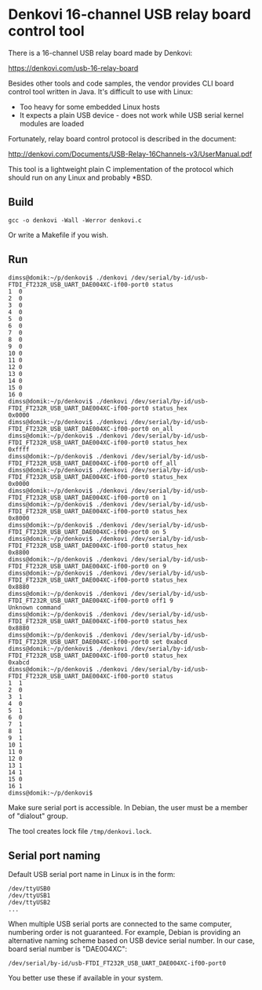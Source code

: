 # Denkovi 16-channel USB relay board control tool

There is a 16-channel USB relay board made by Denkovi:

https://denkovi.com/usb-16-relay-board

Besides other tools and code samples, the vendor provides CLI board control tool written in Java. It's difficult to use with Linux:

* Too heavy for some embedded Linux hosts
* It expects a plain USB device - does not work while USB serial kernel modules are loaded

Fortunately, relay board control protocol is described in the document:

http://denkovi.com/Documents/USB-Relay-16Channels-v3/UserManual.pdf

This tool is a lightweight plain C implementation of the protocol which should run on any Linux and probably *BSD.

## Build

```
gcc -o denkovi -Wall -Werror denkovi.c
```

Or write a Makefile if you wish.

## Run

```
dimss@domik:~/p/denkovi$ ./denkovi /dev/serial/by-id/usb-FTDI_FT232R_USB_UART_DAE004XC-if00-port0 status
1  0
2  0
3  0
4  0
5  0
6  0
7  0
8  0
9  0
10 0
11 0
12 0
13 0
14 0
15 0
16 0
dimss@domik:~/p/denkovi$ ./denkovi /dev/serial/by-id/usb-FTDI_FT232R_USB_UART_DAE004XC-if00-port0 status_hex
0x0000
dimss@domik:~/p/denkovi$ ./denkovi /dev/serial/by-id/usb-FTDI_FT232R_USB_UART_DAE004XC-if00-port0 on_all
dimss@domik:~/p/denkovi$ ./denkovi /dev/serial/by-id/usb-FTDI_FT232R_USB_UART_DAE004XC-if00-port0 status_hex
0xffff
dimss@domik:~/p/denkovi$ ./denkovi /dev/serial/by-id/usb-FTDI_FT232R_USB_UART_DAE004XC-if00-port0 off_all
dimss@domik:~/p/denkovi$ ./denkovi /dev/serial/by-id/usb-FTDI_FT232R_USB_UART_DAE004XC-if00-port0 status_hex
0x0000
dimss@domik:~/p/denkovi$ ./denkovi /dev/serial/by-id/usb-FTDI_FT232R_USB_UART_DAE004XC-if00-port0 on 1
dimss@domik:~/p/denkovi$ ./denkovi /dev/serial/by-id/usb-FTDI_FT232R_USB_UART_DAE004XC-if00-port0 status_hex
0x8000
dimss@domik:~/p/denkovi$ ./denkovi /dev/serial/by-id/usb-FTDI_FT232R_USB_UART_DAE004XC-if00-port0 on 5
dimss@domik:~/p/denkovi$ ./denkovi /dev/serial/by-id/usb-FTDI_FT232R_USB_UART_DAE004XC-if00-port0 status_hex
0x8800
dimss@domik:~/p/denkovi$ ./denkovi /dev/serial/by-id/usb-FTDI_FT232R_USB_UART_DAE004XC-if00-port0 on 9
dimss@domik:~/p/denkovi$ ./denkovi /dev/serial/by-id/usb-FTDI_FT232R_USB_UART_DAE004XC-if00-port0 status_hex
0x8880
dimss@domik:~/p/denkovi$ ./denkovi /dev/serial/by-id/usb-FTDI_FT232R_USB_UART_DAE004XC-if00-port0 off1 9
Unknown command
dimss@domik:~/p/denkovi$ ./denkovi /dev/serial/by-id/usb-FTDI_FT232R_USB_UART_DAE004XC-if00-port0 status_hex
0x8880
dimss@domik:~/p/denkovi$ ./denkovi /dev/serial/by-id/usb-FTDI_FT232R_USB_UART_DAE004XC-if00-port0 set 0xabcd
dimss@domik:~/p/denkovi$ ./denkovi /dev/serial/by-id/usb-FTDI_FT232R_USB_UART_DAE004XC-if00-port0 status_hex
0xabcd
dimss@domik:~/p/denkovi$ ./denkovi /dev/serial/by-id/usb-FTDI_FT232R_USB_UART_DAE004XC-if00-port0 status
1  1
2  0
3  1
4  0
5  1
6  0
7  1
8  1
9  1
10 1
11 0
12 0
13 1
14 1
15 0
16 1
dimss@domik:~/p/denkovi$
```

Make sure serial port is accessible.
In Debian, the user must be a member of "dialout" group.

The tool creates lock file `/tmp/denkovi.lock`.

## Serial port naming

Default USB serial port name in Linux is in the form:

```
/dev/ttyUSB0
/dev/ttyUSB1
/dev/ttyUSB2
...
```

When multiple USB serial ports are connected to the same computer, numbering order is not guaranteed.
For example, Debian is providing an alternative naming scheme based on USB device serial number.
In our case, board serial number is "DAE004XC":

```
/dev/serial/by-id/usb-FTDI_FT232R_USB_UART_DAE004XC-if00-port0
```

You better use these if available in your system.
